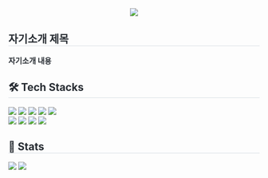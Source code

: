 <div align="center">
  <img src="https://capsule-render.vercel.app/api?type=wave&color=0:ffe5fa,100:dee3fc&height=240&text=Hi,%20I'm%20Seohyun!%20😺&fontColor=000000" />
</div>

<div style="text-align: left;">
  <h2 style="border-bottom: 1px solid #d8dee4; color: #282d33;"> 자기소개 제목 </h2>  
  <div style="font-weight: 700; font-size: 15px; text-align: left; color: #282d33;">
    자기소개 내용
  </div>
</div>

<div style="text-align: left;">
  <h2 style="border-bottom: 1px solid #d8dee4; color: #282d33;"> 🛠️ Tech Stacks </h2>  
  <div style="margin: 0; text-align: left;">
    <img src="https://img.shields.io/badge/Django-092E20?style=for-the-badge&logo=Django&logoColor=white">
    <img src="https://img.shields.io/badge/Git-F05032?style=for-the-badge&logo=Git&logoColor=white">
    <img src="https://img.shields.io/badge/HTML5-E34F26?style=for-the-badge&logo=HTML5&logoColor=white">
    <img src="https://img.shields.io/badge/Java-007396?style=for-the-badge&logo=Java&logoColor=white">
    <img src="https://img.shields.io/badge/Javascript-F7DF1E?style=for-the-badge&logo=Javascript&logoColor=white">
    <br/>
    <img src="https://img.shields.io/badge/MySQL-4479A1?style=for-the-badge&logo=MySQL&logoColor=white">
    <img src="https://img.shields.io/badge/React-61DAFB?style=for-the-badge&logo=React&logoColor=white">
    <img src="https://img.shields.io/badge/Spring-6DB33F?style=for-the-badge&logo=Spring&logoColor=white">
    <img src="https://img.shields.io/badge/Spring Boot-6DB33F?style=for-the-badge&logo=Spring Boot&logoColor=white">
  </div>
</div>

<div style="text-align: left;"> 
  <h2 style="border-bottom: 1px solid #d8dee4; color: #282d33;"> 🏅 Stats </h2> 
  <div style="text-align: left;"> 
    <img src="https://github-readme-stats.vercel.app/api?username=seohyunlee-coding&custom_title=seohyunlee-coding%27s%20Github%20Stat&bg_color=180,000000,&title_color=000000&text_color=000000" />
    <img src="https://github-readme-stats.vercel.app/api/top-langs/?username=seohyunlee-coding&layout=compact&bg_color=180,000000,&title_color=000000&text_color=000000" />
  </div> 
</div>
